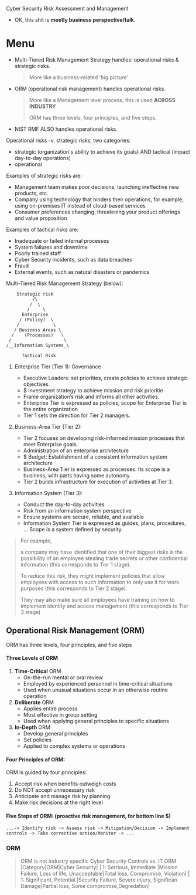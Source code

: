 Cyber Security Risk Assessment and Management

-  OK, this shit is __mostly business perspective/talk__.

# Menu
- Multi-Tiered Risk Management Strategy handles: operational risks & strategic risks.
  > More like a business-related 'big picture'
- ORM (operational risk management) handles operational risks.
  > More like a Management level process, this is used **ACROSS INDUSTRY**
  >
  > ORM has three levels, four principles, and five steps.
- NIST RMF ALSO handles operational risks.

Operational risks -v. strategic risks, two categories: 
- strategic (organization's ability to achieve its goals) AND tactical (impact day-to-day operations)
- operational

Examples of strategic risks are:
- Management team makes poor decisions, launching ineffective new products, etc.
- Company using technology that hinders their operations, for example, using on-premises IT instead of cloud-based services
- Consumer preferences changing, threatening your product offerings and value proposition

Examples of tactical risks are:
- Inadequate or failed internal processes
- System failures and downtime
- Poorly trained staff
- Cyber Security incidents, such as data breaches
- Fraud
- External events, such as natural disasters or pandemics

Multi-Tiered Risk Management Strategy (below):
```
    Strategic risk
          /\
         /  \
        /     \
      Enterprise            
     / (Policy)  \  
    /             \
   / Business Areas \        
  /    (Processes)   \
 /                    \
/__Information Systems_\     

      Tactical Risk
```

1. Enterprise Tier (Tier 1): Governance
    - Executive Leaders: set priorities, create policies to achieve strategic objectives.
    - $ Investment strategy to achieve mission and risk prioritie
    - Frame organization’s risk and informs all other activities.
    - Enterprise Tier is expressed as policies; scope for Enterprise Tier is the entire organization
    - Tier 1 sets the direction for Tier 2 managers.

2. Business-Area Tier (Tier 2):
    - Tier 2 focuses on developing risk-informed mission processes that meet Enterprise goals.
    - Administration of an enterprise architecture
    - $ Budget: Establishment of a consistent information system architecture
    - Business-Area Tier is expressed as processes. Its scope is a business, with parts having some autonomy.
    - Tier 2 builds infrastructure for execution of activities at Tier 3.

3. Information System (Tier 3):
    - Conduct the day-to-day activities
    - Risk from an information system perspective
    - Ensure systems are secure, reliable, and available
    - Information System Tier is expressed as guides, plans, procedures, ... Scope is a system defined by security.


> For example,
> 
> a company may have identified that one of their biggest risks is
> the possibility of an employee stealing trade secrets or other confidential information (this corresponds to Tier 1 stage).
>
> To reduce this risk, they might implement policies
> that allow employees with access to such information to only use it for work purposes (this corresponds to Tier 2 stage).
>
> They may also make sure all employees have training on
> how to implement identity and access management (this corresponds to Tier 3 stage)

## Operational Risk Management (ORM)
ORM has three levels, four principles, and five steps

#### Three Levels of ORM
1. __Time-Critical__ ORM
    - On-the-run mental or oral review
    - Employed by experienced personnel in time-critical situations
    - Used when unusual situations occur in an otherwise routine operation
2. __Deliberate__ ORM
    - Applies entire process
    - Most effective in group setting
    - Used when applying general principles to specific situations
3. __In-Depth__ ORM
    - Develop general principles
    - Set policies
    - Applied to complex systems or operations

#### Four Principles of ORM:
ORM is guided by four principles:

1. Accept risk when benefits outweigh costs
2. Do NOT accept unnecessary risk
3. Anticipate and manage risk by planning
4. Make risk decisions at the right level

#### Five Steps of ORM: (proactive risk management, for bottom line $)
```
...-> Identify risk -> Assess risk -> Mitigation/Decision -> Implement controls -> Take corrective action/Monitor -> ...
```

### ORM
> ORM is not industry specific
Cyber Security Controls vs. IT ORM
|Category|ORM|Cyber Security|
| 1: Serrious, Immediate |Mission Failure, Loss of life, Unacceptable|Total loss, Compromise, Violation|
| 1: Significant, Potential |Security Failure, Severe injury, Significan Damage|Partial loss, Some compromise,Degredation|
